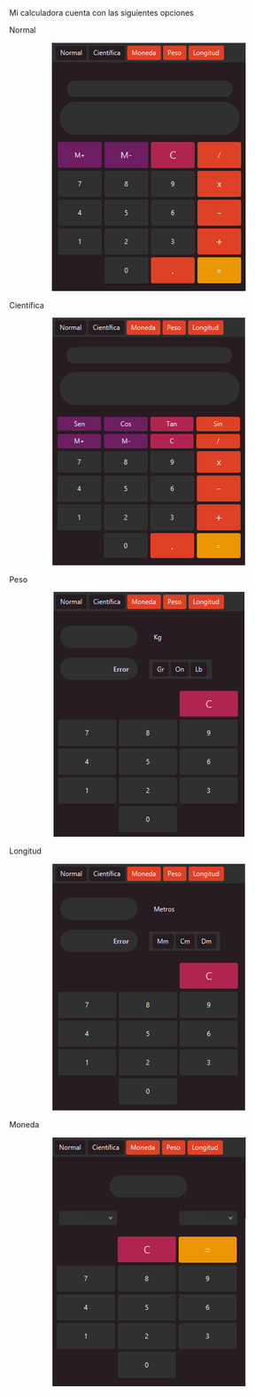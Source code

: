 Mi calculadora cuenta con las siguientes opciones

Normal
<p align="center">
    <img src="media/normal.png">
</p>

Científica
<p align="center">
    <img src="media/cientifica.png">
</p>

Peso
<p align="center">
    <img src="media/peso.png">
</p>

Longitud
<p align="center">
    <img src="media/longitud.png">
</p>

Moneda
<p align="center">
    <img src="media/moneda.png">
</p>
